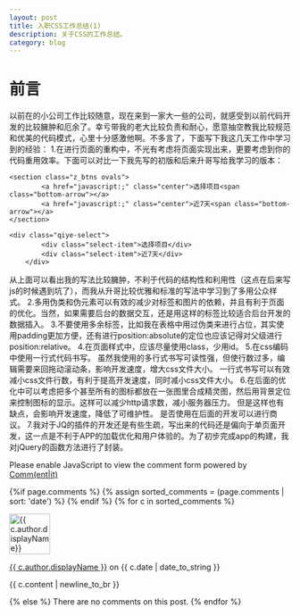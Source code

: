```yaml
---
layout: post
title: 入职CSS工作总结(1)
description: 关于CSS的工作总结。
category: blog
---
```

# 前言

以前在的小公司工作比较随意，现在来到一家大一些的公司，就感受到以前代码开发的比较臃肿和厄余了。幸亏带我的老大比较负责和耐心，愿意抽空教我比较规范和优美的代码模式，心里十分感激他啊。不多言了，下面写下我这几天工作中学习到的经验：
1.在进行页面的重构中，不光有考虑将页面实现出来，更要考虑到你的代码重用效率。下面可以对比一下我先写的初版和后来升哥写给我学习的版本：
```    
<section class="z_btns ovals">
        <a href="javascript:;" class="center">选择项目<span class="bottom-arrow"></a>
        <a href="javascript:;" class="center">近7天<span class="bottom-arrow"></a>
</section>
```
```
<div class="qiye-select">
		<div class="select-item">选择项目</div>
		<div class="select-item">近7天</div>
	</div>
```
从上面可以看出我的写法比较臃肿，不利于代码的结构性和利用性（这点在后来写js的时候遇到坑了），而我从升哥比较优雅和标准的写法中学习到了多用公众样式。
2.多用伪类和伪元素可以有效的减少对标签和图片的依赖，并且有利于页面的优化。当然，如果需要后台的数据交互，还是用<img>这样的标签比较适合后台开发的数据插入。
3.不要使用多余标签，比如我在表格中用过伪类来进行占位，其实使用padding更加方便，还有进行position:absolute的定位也应该记得对父级进行position:relative。
4.在页面样式中，应该尽量使用class，少用id。
5.在css编码中使用一行式代码书写。 虽然我使用的多行式书写可读性强，但使行数过多，编辑需要来回拖动滚动条，影响开发速度，增大css文件大小。 一行式书写可以有效减小css文件行数，有利于提高开发速度，同时减小css文件大小。
6.在后面的优化中可以考虑把多个甚至所有的图标都放在一张图里合成精灵图，然后用背景定位来控制图标的显示。这样可以减少http请求数，减小服务器压力。 但是这样也有缺点，会影响开发速度，降低了可维护性。 是否使用在后面的开发可以进行商议。
7.我对于JQ的插件的开发还是有些生疏，写出来的代码还是偏向于单页面开发，这一点是不利于APP的加载优化和用户体验的。为了初步完成app的构建，我对jQuery的函数方法进行了封装。


<noscript>Please enable JavaScript to view the comment form powered by <a href="https://commentit.io/">Comm(ent|it)</a></noscript>
<div id="commentit"></div>
<script type="text/javascript">
  /** CONFIGURATION VARIABLES **/
  var commentitUsername = 'ioloveuu';
  var commentitRepo = 'ioloveuu/ioloveuu.github.io';
  var commentitPath = '{{ page.path }}';

  /** DON'T EDIT FOLLOWING LINES **/
  (function() {
      var commentit = document.createElement('script');
      commentit.type = 'text/javascript';
      commentit.async = true;
      commentit.src = 'https://commentit.io/static/embed/dist/commentit.js';
      (document.getElementsByTagName('head')[0] || document.getElementsByTagName('body')[0]).appendChild(commentit);
  })();
</script>
  {%if page.comments %}
  {% assign sorted_comments = (page.comments | sort: 'date') %}
{% endif %}
{% for c in sorted_comments %}
  <div class="media">
    <div class="media-left">
      <img src="{{ c.author.picture }}" alt="{{ c.author.displayName}}" height="73" width="73">
    </div>
    <div class="media-body">
      <p class="text-muted">
        <a href="{{ c.author.url }}">{{ c.author.displayName }}</a>
        on {{ c.date | date_to_string }}
      </p>
      <p>{{ c.content | newline_to_br }}</p>
    </div>
  </div>
{% else %}
  There are no comments on this post.
{% endfor %}


